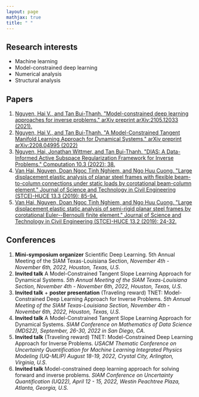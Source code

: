 ```yaml
---
layout: page
mathjax: true
title: " "
---
```


## Research interests
- Machine learning
- Model-constrained deep learning
- Numerical analysis
- Structural analysis

## Papers
1. [Nguyen, Hai V., and Tan Bui-Thanh. "Model-constrained deep learning approaches for inverse problems." arXiv preprint arXiv:2105.12033 (2021).](https://scholar.google.com/scholar_lookup?arxiv_id=2105.12033)
2. [Nguyen, Hai V., and Tan Bui-Thanh. "A Model-Constrained Tangent Manifold Learning Approach for Dynamical Systems." arXiv preprint arXiv:2208.04995 (2022)](https://scholar.google.com/scholar_lookup?arxiv_id=2208.04995)
3. [Nguyen, Hai, Jonathan Wittmer, and Tan Bui-Thanh. "DIAS: A Data-Informed Active Subspace Regularization Framework for Inverse Problems." Computation 10.3 (2022): 38.](https://scholar.google.com/citations?view_op=view_citation&hl=en&user=mFPXD90AAAAJ&sortby=pubdate&citation_for_view=mFPXD90AAAAJ:p2g8aNsByqUC)
4. [Van Hai, Nguyen, Doan Ngoc Tinh Nghiem, and Ngo Huu Cuong. "Large displacement elastic analysis of planar steel frames with flexible beam-to-column connections under static loads by corotational beam-column element." Journal of Science and Technology in Civil Engineering (STCE)-HUCE 13.3 (2019): 85-94.](https://scholar.google.com/scholar?hl=en&as_sdt=0%2C44&q=Large+displacement+elastic+analysis+of+planar+steel+frames+with+flexible+beam-to-column+connections+under+static+loads+by+corotational+beam-column+element&btnG=)
5. [Van Hai, Nguyen, Doan Ngoc Tinh Nghiem, and Ngo Huu Cuong. "Large displacement elastic static analysis of semi-rigid planar steel frames by corotational Euler--Bernoulli finite element." Journal of Science and Technology in Civil Engineering (STCE)-HUCE 13.2 (2019): 24-32.](https://scholar.google.com/scholar?hl=en&as_sdt=0%2C44&q=Large+displacement+elastic+static+analysis+of+semi-rigid+planar+steel+frames+by+corotational+Euler--Bernoulli+finite+element+Article&btnG=#d=gs_cit&t=1669250308536&u=%2Fscholar%3Fq%3Dinfo%3ASfNH_EKX_LkJ%3Ascholar.google.com%2F%26output%3Dcite%26scirp%3D0%26hl%3Den)

## Conferences
1. **Mini-symposium organizer** Scientific Deep Learning. 5th Annual Meeting of the SIAM Texas-Louisiana Section, *November 4th - November 6th, 2022, Houston, Texas, U.S*.
2. **Invited talk** A Model-Constrained Tangent Slope Learning Approach for Dynamical Systems. *5th Annual Meeting of the SIAM Texas-Louisiana Section, November 4th - November 6th, 2022, Houston, Texas, U.S*.
3. **Invited talk** + **poster presentation** (Traveling reward) TNET: Model-Constrained Deep Learning Approach for Inverse Problems. *5th Annual Meeting of the SIAM Texas-Louisiana Section, November 4th - November 6th, 2022, Houston, Texas, U.S*.
4. **Invited talk** A Model-Constrained Tangent Slope Learning Approach for Dynamical Systems. *SIAM Conference on Mathematics of Data Science (MDS22), September, 26-30, 2022 in San Diego, CA*.
5. **Invited talk** (Traveling reward) TNET: Model-Constrained Deep Learning Approach for Inverse Problems. *USACM Thematic Conference on Uncertainty Quantification for Machine Learning Integrated Physics Modeling (UQ-MLIP) August 18-19, 2022, Crystal City, Arlington, Virginia, U.S*.
6. **Invited talk** Model-constrained deep learning approach for solving forward and inverse problems. *SIAM Conference on Uncertainty Quantification (UQ22), April 12 - 15, 2022, Westin Peachtree Plaza, Atlanta, Georgia, U.S.*

